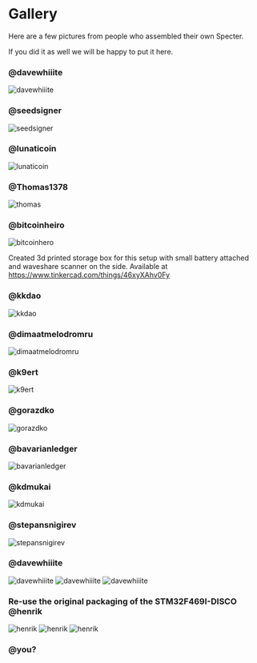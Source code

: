 # Gallery

Here are a few pictures from people who assembled their own Specter.

If you did it as well we will be happy to put it here.

### @davewhiiite

![davewhiiite](./davewhiiite.jpg)

### @seedsigner

![seedsigner](./seedsigner.jpg)

### @lunaticoin

![lunaticoin](./lunaticoin.jpg)

### @Thomas1378

![thomas](./thomas.jpg)

### @bitcoinheiro

![bitcoinhero](./bitcoinhero.jpg)

Created 3d printed storage box for this setup with small battery attached and waveshare scanner on the side. Available at https://www.tinkercad.com/things/46xyXAhv0Fy

### @kkdao

![kkdao](./kkdao.jpg)

### @dimaatmelodromru

![dimaatmelodromru](./dimaatmelodromru.jpg)

### @k9ert

![k9ert](./k9ert.jpg)

### @gorazdko

![gorazdko](./gorazdko.jpg)

### @bavarianledger

![bavarianledger](./bavarianledger.jpg)

### @kdmukai

![kdmukai](./kdmukai.jpg)

### @stepansnigirev

![stepansnigirev](./stepansnigirev.jpg)

### @davewhiiite

![davewhiiite](./davewhiiite1.jpg)
![davewhiiite](./davewhiiite2.jpg)
![davewhiiite](./davewhiiite3.jpg)

### Re-use the original packaging of the STM32F469I-DISCO @henrik
![henrik](./org_packaging_signer_1.jpg)
![henrik](./org_packaging_signer_2.jpg)
![henrik](./org_packaging_signer_3.jpg)

### @you?
